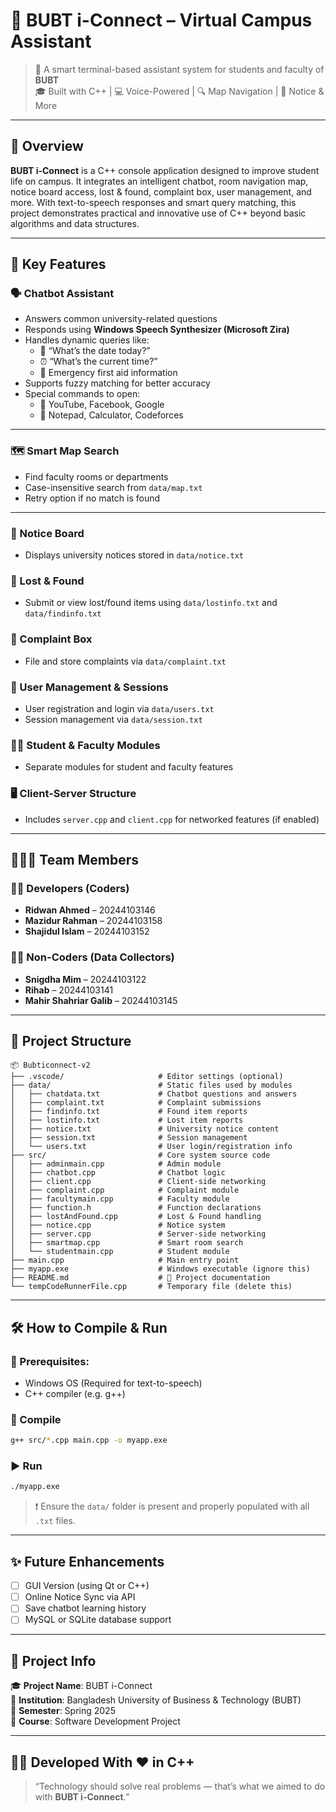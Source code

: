 # 💬 BUBT i-Connect – Virtual Campus Assistant

> 🤖 A smart terminal-based assistant system for students and faculty of **BUBT**  
> 🎓 Built with C++ | 💻 Voice-Powered | 🔍 Map Navigation | 📢 Notice & More

---

## 🧠 Overview

**BUBT i-Connect** is a C++ console application designed to improve student life on campus. It integrates an intelligent chatbot, room navigation map, notice board access, lost & found, complaint box, user management, and more. With text-to-speech responses and smart query matching, this project demonstrates practical and innovative use of C++ beyond basic algorithms and data structures.

---

## 🚀 Key Features

### 🗣️ Chatbot Assistant
- Answers common university-related questions
- Responds using **Windows Speech Synthesizer (Microsoft Zira)**
- Handles dynamic queries like:
  - 📅 “What’s the date today?”
  - ⏰ “What’s the current time?”
  - 🚨 Emergency first aid information
- Supports fuzzy matching for better accuracy
- Special commands to open:
  - 🔹 YouTube, Facebook, Google
  - 🔹 Notepad, Calculator, Codeforces

---

### 🗺️ Smart Map Search
- Find faculty rooms or departments
- Case-insensitive search from `data/map.txt`
- Retry option if no match is found

---

### 📢 Notice Board
- Displays university notices stored in `data/notice.txt`

### 🧳 Lost & Found
- Submit or view lost/found items using `data/lostinfo.txt` and `data/findinfo.txt`

### 📝 Complaint Box
- File and store complaints via `data/complaint.txt`

### 👤 User Management & Sessions
- User registration and login via `data/users.txt`
- Session management via `data/session.txt`

### 👨‍🎓 Student & Faculty Modules
- Separate modules for student and faculty features

### 🖥️ Client-Server Structure
- Includes `server.cpp` and `client.cpp` for networked features (if enabled)

---

## 🧑‍🤝‍🧑 Team Members

### 👨‍💻 Developers (Coders)
- **Ridwan Ahmed** – 20244103146
- **Mazidur Rahman** – 20244103158
- **Shajidul Islam** – 20244103152

### 🧑‍🎓 Non-Coders (Data Collectors)
- **Snigdha Mim** – 20244103122
- **Rihab** – 20244103141
- **Mahir Shahriar Galib** – 20244103145

---

## 📁 Project Structure

```
📦 Bubticonnect-v2
├── .vscode/                     # Editor settings (optional)
├── data/                        # Static files used by modules
│   ├── chatdata.txt             # Chatbot questions and answers
│   ├── complaint.txt            # Complaint submissions
│   ├── findinfo.txt             # Found item reports
│   ├── lostinfo.txt             # Lost item reports
│   ├── notice.txt               # University notice content
│   ├── session.txt              # Session management
│   └── users.txt                # User login/registration info
├── src/                         # Core system source code
│   ├── adminmain.cpp            # Admin module
│   ├── chatbot.cpp              # Chatbot logic
│   ├── client.cpp               # Client-side networking
│   ├── complaint.cpp            # Complaint module
│   ├── facultymain.cpp          # Faculty module
│   ├── function.h               # Function declarations
│   ├── lostAndFound.cpp         # Lost & Found handling
│   ├── notice.cpp               # Notice system
│   ├── server.cpp               # Server-side networking
│   ├── smartmap.cpp             # Smart room search
│   └── studentmain.cpp          # Student module
├── main.cpp                     # Main entry point
├── myapp.exe                    # Windows executable (ignore this)
├── README.md                    # 📘 Project documentation
└── tempCodeRunnerFile.cpp       # Temporary file (delete this)
```

---

## 🛠️ How to Compile & Run

### 🧾 Prerequisites:
- Windows OS (Required for text-to-speech)
- C++ compiler (e.g. g++)

### 🔧 Compile
```bash
g++ src/*.cpp main.cpp -o myapp.exe
```

### ▶️ Run
```bash
./myapp.exe
```

> ❗ Ensure the `data/` folder is present and properly populated with all `.txt` files.

---

## ✨ Future Enhancements
- [ ] GUI Version (using Qt or C++)
- [ ] Online Notice Sync via API
- [ ] Save chatbot learning history
- [ ] MySQL or SQLite database support

---

## 🏫 Project Info

🎓 **Project Name**: BUBT i-Connect  
🏢 **Institution**: Bangladesh University of Business & Technology (BUBT)  
📅 **Semester**: Spring 2025  
📘 **Course**: Software Development Project  

---

## 🧑‍💻 Developed With ❤️ in C++

> “Technology should solve real problems — that’s what we aimed to do with **BUBT i-Connect**.”